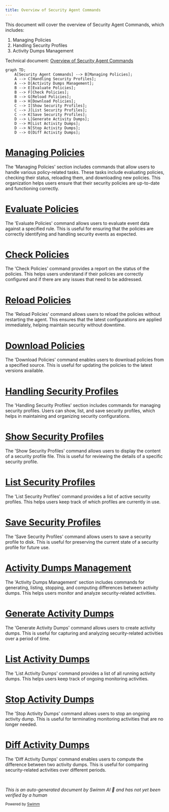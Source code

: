 ```yaml
---
title: Overview of Security Agent Commands
---
```

This document will cover the overview of Security Agent Commands, which includes:

1. Managing Policies
2. Handling Security Profiles
3. Activity Dumps Management

Technical document: <SwmLink doc-title="Overview of Security Agent Commands">[Overview of Security Agent Commands](/.swm/overview-of-security-agent-commands.zy90fnct.sw.md)</SwmLink>

```mermaid
graph TD;
    A[Security Agent Commands] --> B[Managing Policies];
    A --> C[Handling Security Profiles];
    A --> D[Activity Dumps Management];
    B --> E[Evaluate Policies];
    B --> F[Check Policies];
    B --> G[Reload Policies];
    B --> H[Download Policies];
    C --> I[Show Security Profiles];
    C --> J[List Security Profiles];
    C --> K[Save Security Profiles];
    D --> L[Generate Activity Dumps];
    D --> M[List Activity Dumps];
    D --> N[Stop Activity Dumps];
    D --> O[Diff Activity Dumps];
```

# [Managing Policies](https://app.swimm.io/repos/Z2l0aHViJTNBJTNBZGF0YWRvZy1hZ2VudCUzQSUzQVN3aW1tLURlbW8=/docs/zy90fnct#commonpolicycommands)

The 'Managing Policies' section includes commands that allow users to handle various policy-related tasks. These tasks include evaluating policies, checking their status, reloading them, and downloading new policies. This organization helps users ensure that their security policies are up-to-date and functioning correctly.

# [Evaluate Policies](https://app.swimm.io/repos/Z2l0aHViJTNBJTNBZGF0YWRvZy1hZ2VudCUzQSUzQVN3aW1tLURlbW8=/docs/zy90fnct#evalcommands)

The 'Evaluate Policies' command allows users to evaluate event data against a specified rule. This is useful for ensuring that the policies are correctly identifying and handling security events as expected.

# [Check Policies](https://app.swimm.io/repos/Z2l0aHViJTNBJTNBZGF0YWRvZy1hZ2VudCUzQSUzQVN3aW1tLURlbW8=/docs/zy90fnct#commoncheckpoliciescommands)

The 'Check Policies' command provides a report on the status of the policies. This helps users understand if their policies are correctly configured and if there are any issues that need to be addressed.

# [Reload Policies](https://app.swimm.io/repos/Z2l0aHViJTNBJTNBZGF0YWRvZy1hZ2VudCUzQSUzQVN3aW1tLURlbW8=/docs/zy90fnct#commonreloadpoliciescommands)

The 'Reload Policies' command allows users to reload the policies without restarting the agent. This ensures that the latest configurations are applied immediately, helping maintain security without downtime.

# [Download Policies](https://app.swimm.io/repos/Z2l0aHViJTNBJTNBZGF0YWRvZy1hZ2VudCUzQSUzQVN3aW1tLURlbW8=/docs/zy90fnct#downloadpolicycommands)

The 'Download Policies' command enables users to download policies from a specified source. This is useful for updating the policies to the latest versions available.

# [Handling Security Profiles](https://app.swimm.io/repos/Z2l0aHViJTNBJTNBZGF0YWRvZy1hZ2VudCUzQSUzQVN3aW1tLURlbW8=/docs/zy90fnct#securityprofilecommands)

The 'Handling Security Profiles' section includes commands for managing security profiles. Users can show, list, and save security profiles, which helps in maintaining and organizing security configurations.

# [Show Security Profiles](https://app.swimm.io/repos/Z2l0aHViJTNBJTNBZGF0YWRvZy1hZ2VudCUzQSUzQVN3aW1tLURlbW8=/docs/zy90fnct#securityprofileshowcommands)

The 'Show Security Profiles' command allows users to display the content of a security profile file. This is useful for reviewing the details of a specific security profile.

# [List Security Profiles](https://app.swimm.io/repos/Z2l0aHViJTNBJTNBZGF0YWRvZy1hZ2VudCUzQSUzQVN3aW1tLURlbW8=/docs/zy90fnct#listsecurityprofilecommands)

The 'List Security Profiles' command provides a list of active security profiles. This helps users keep track of which profiles are currently in use.

# [Save Security Profiles](https://app.swimm.io/repos/Z2l0aHViJTNBJTNBZGF0YWRvZy1hZ2VudCUzQSUzQVN3aW1tLURlbW8=/docs/zy90fnct#savesecurityprofilecommands)

The 'Save Security Profiles' command allows users to save a security profile to disk. This is useful for preserving the current state of a security profile for future use.

# [Activity Dumps Management](https://app.swimm.io/repos/Z2l0aHViJTNBJTNBZGF0YWRvZy1hZ2VudCUzQSUzQVN3aW1tLURlbW8=/docs/zy90fnct#activitydumpcommands)

The 'Activity Dumps Management' section includes commands for generating, listing, stopping, and computing differences between activity dumps. This helps users monitor and analyze security-related activities.

# [Generate Activity Dumps](https://app.swimm.io/repos/Z2l0aHViJTNBJTNBZGF0YWRvZy1hZ2VudCUzQSUzQVN3aW1tLURlbW8=/docs/zy90fnct#generatecommands)

The 'Generate Activity Dumps' command allows users to create activity dumps. This is useful for capturing and analyzing security-related activities over a period of time.

# [List Activity Dumps](https://app.swimm.io/repos/Z2l0aHViJTNBJTNBZGF0YWRvZy1hZ2VudCUzQSUzQVN3aW1tLURlbW8=/docs/zy90fnct#listcommands)

The 'List Activity Dumps' command provides a list of all running activity dumps. This helps users keep track of ongoing monitoring activities.

# [Stop Activity Dumps](https://app.swimm.io/repos/Z2l0aHViJTNBJTNBZGF0YWRvZy1hZ2VudCUzQSUzQVN3aW1tLURlbW8=/docs/zy90fnct#stopcommands)

The 'Stop Activity Dumps' command allows users to stop an ongoing activity dump. This is useful for terminating monitoring activities that are no longer needed.

# [Diff Activity Dumps](https://app.swimm.io/repos/Z2l0aHViJTNBJTNBZGF0YWRvZy1hZ2VudCUzQSUzQVN3aW1tLURlbW8=/docs/zy90fnct#diffcommands)

The 'Diff Activity Dumps' command enables users to compute the difference between two activity dumps. This is useful for comparing security-related activities over different periods.

&nbsp;

*This is an auto-generated document by Swimm AI 🌊 and has not yet been verified by a human*

<SwmMeta version="3.0.0" repo-id="Z2l0aHViJTNBJTNBZGF0YWRvZy1hZ2VudCUzQSUzQVN3aW1tLURlbW8=" repo-name="datadog-agent"><sup>Powered by [Swimm](/)</sup></SwmMeta>
